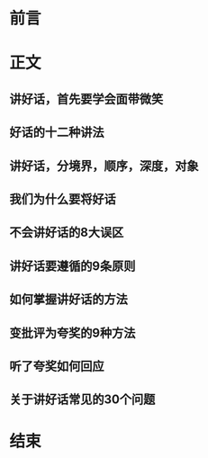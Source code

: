 # 前言

# 正文

## 讲好话，首先要学会面带微笑

## 好话的十二种讲法

## 讲好话，分境界，顺序，深度，对象

## 我们为什么要将好话

## 不会讲好话的8大误区

## 讲好话要遵循的9条原则

## 如何掌握讲好话的方法

## 变批评为夸奖的9种方法

## 听了夸奖如何回应

## 关于讲好话常见的30个问题



# 结束

